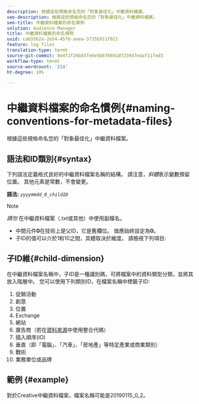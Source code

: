 ```yaml
---
description: 根據這些規格命名您的「對象最佳化」中繼資料檔案。
seo-description: 根據這些規格命名您的「對象最佳化」中繼資料檔案。
seo-title: 中繼資料檔案的命名慣例
solution: Audience Manager
title: 中繼資料檔案的命名慣例
uuid: cab55b2a-2e54-45f6-aeea-3735b911f821
feature: log files
translation-type: tm+mt
source-git-commit: 9e4f2f26b83fe6e5b6f669107239d7edaf11fed3
workflow-type: tm+mt
source-wordcount: '214'
ht-degree: 10%

---
```



# 中繼資料檔案的命名慣例{#naming-conventions-for-metadata-files}

根據這些規格命名您的「對象最佳化」中繼資料檔案。

## 語法和ID類別{#syntax}

下列語法定義格式良好的中繼資料檔案名稱的結構。 請注意，*斜體*&#x200B;表示變數預留位置。 其他元素是常數，不會變更。

**語法:** *`yyyymmdd_0_childID`*

>[!NOTE]
>
>*請勿* 在中繼資料檔案（.txt或其他）中使用副檔名。

<!--In the name syntax, you'll notice a parent ID variable. Don't confuse it with the parent ID used in the [metadata file contents](../../../reporting/audience-optimization-reports/metadata-files-intro/metadata-file-contents.md). These 2 variables seem similar, but they represent different things:-->

* 中間元件&#x200B;**0**&#x200B;在技術上是父ID，它是舊欄位。 值應始終設定為&#x200B;**0**。
* 子ID的值可以介於1和10之間，具體取決於維度。 請檢視下列項目: 

## 子ID維{#child-dimension}

在中繼資料檔案名稱中，子ID是一種識別碼，可將檔案中的資料類型分類，並將其放入階層中。 您可以使用下列類別ID，在檔案名稱中標籤子ID:

1. 促銷活動
1. 創意
1. 位置
1. Exchange
1. 網站
1. 廣告商（若在[資料來源](../../../features/manage-datasources.md#details)中使用整合代碼）
1. 插入順序(IO)
1. 垂直（即「電腦」、「汽車」、「房地產」等特定產業或商業類別）
1. 戰術
1. 業務單位或品牌

## 範例 {#example}

對於Creative中繼資料檔案，檔案名稱可能是20190115_0_2。

<!--Let's take a look at how you would use these IDs in a metadata file name. As an example, say your data file consists of campaign creatives. In this case, the campaign is a parent object and the creatives are child objects because they belong to, or are contained by, the campaign. As a result, you'd choose the following IDs for the metadata file name:

* Parent ID: `1` 
* Child ID: `2`

Your metadata file name would look like this: `20150827_1_2`

Sometimes, you might have data that does not belong to a parent object. Whenever this is the case, select ID 0 for the parent ID. In this case, your file title would look like this: `20150827_0_2`. -->
